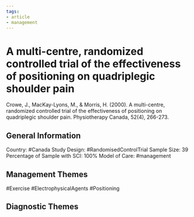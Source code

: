 ```yaml
---
tags:
- article
- management
---
```


# A multi-centre, randomized controlled trial of the effectiveness of positioning on quadriplegic shoulder pain
Crowe, J., MacKay-Lyons, M., & Morris, H. (2000). A multi-centre, randomized controlled trial of the effectiveness of positioning on quadriplegic shoulder pain. Physiotherapy Canada, 52(4), 266-273.

## General Information
Country: #Canada
Study Design: #RandomisedControlTrial 
Sample Size: 39
Percentage of Sample with SCI: 100%
Model of Care: #management 

## Management Themes
#Exercise #ElectrophysicalAgents #Positioning 

## Diagnostic Themes
